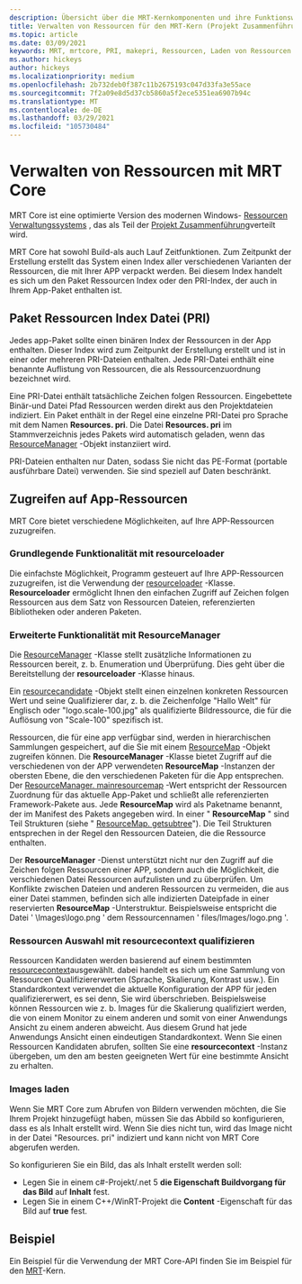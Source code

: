 ```yaml
---
description: Übersicht über die MRT-Kernkomponenten und ihre Funktionsweise beim Laden von Anwendungs Ressourcen (Projekt Zusammenführung)
title: Verwalten von Ressourcen für den MRT-Kern (Projekt Zusammenführung)
ms.topic: article
ms.date: 03/09/2021
keywords: MRT, mrtcore, PRI, makepri, Ressourcen, Laden von Ressourcen
ms.author: hickeys
author: hickeys
ms.localizationpriority: medium
ms.openlocfilehash: 2b732deb0f387c11b2675193c047d33fa3e55ace
ms.sourcegitcommit: 7f2a09e8d5d37cb5860a5f2ece5351ea6907b94c
ms.translationtype: MT
ms.contentlocale: de-DE
ms.lasthandoff: 03/29/2021
ms.locfileid: "105730484"
---
```

# <a name="manage-resources-with-mrt-core"></a>Verwalten von Ressourcen mit MRT Core 

MRT Core ist eine optimierte Version des modernen Windows- [Ressourcen Verwaltungssystems](/windows/uwp/app-resources/resource-management-system) , das als Teil der [Projekt Zusammenführung](../index.md)verteilt wird.

MRT Core hat sowohl Build-als auch Lauf Zeitfunktionen. Zum Zeitpunkt der Erstellung erstellt das System einen Index aller verschiedenen Varianten der Ressourcen, die mit Ihrer APP verpackt werden. Bei diesem Index handelt es sich um den Paket Ressourcen Index oder den PRI-Index, der auch in Ihrem App-Paket enthalten ist.

## <a name="package-resource-index-pri-file"></a>Paket Ressourcen Index Datei (PRI)

Jedes app-Paket sollte einen binären Index der Ressourcen in der App enthalten. Dieser Index wird zum Zeitpunkt der Erstellung erstellt und ist in einer oder mehreren PRI-Dateien enthalten. Jede PRI-Datei enthält eine benannte Auflistung von Ressourcen, die als Ressourcenzuordnung bezeichnet wird.

Eine PRI-Datei enthält tatsächliche Zeichen folgen Ressourcen. Eingebettete Binär-und Datei Pfad Ressourcen werden direkt aus den Projektdateien indiziert. Ein Paket enthält in der Regel eine einzelne PRI-Datei pro Sprache mit dem Namen **Resources. pri**. Die Datei **Resources. pri** im Stammverzeichnis jedes Pakets wird automatisch geladen, wenn das [ResourceManager](/windows/winui/api/microsoft.applicationmodel.resources.resourcemanager) -Objekt instanziiert wird.

PRI-Dateien enthalten nur Daten, sodass Sie nicht das PE-Format (portable ausführbare Datei) verwenden. Sie sind speziell auf Daten beschränkt.

## <a name="access-app-resources"></a>Zugreifen auf App-Ressourcen

MRT Core bietet verschiedene Möglichkeiten, auf Ihre APP-Ressourcen zuzugreifen.

### <a name="basic-functionality-with-resourceloader"></a>Grundlegende Funktionalität mit resourceloader

Die einfachste Möglichkeit, Programm gesteuert auf Ihre APP-Ressourcen zuzugreifen, ist die Verwendung der [resourceloader](/windows/winui/api/microsoft.applicationmodel.resources.resourceloader) -Klasse. **Resourceloader** ermöglicht Ihnen den einfachen Zugriff auf Zeichen folgen Ressourcen aus dem Satz von Ressourcen Dateien, referenzierten Bibliotheken oder anderen Paketen.

### <a name="advanced-functionality-with-resourcemanager"></a>Erweiterte Funktionalität mit ResourceManager

Die [ResourceManager](/windows/winui/api/microsoft.applicationmodel.resources.resourcemanager) -Klasse stellt zusätzliche Informationen zu Ressourcen bereit, z. b. Enumeration und Überprüfung. Dies geht über die Bereitstellung der **resourceloader** -Klasse hinaus.

Ein [resourcecandidate](/windows/winui/api/microsoft.applicationmodel.resources.resourcecandidate) -Objekt stellt einen einzelnen konkreten Ressourcen Wert und seine Qualifizierer dar, z. b. die Zeichenfolge "Hallo Welt" für Englisch oder "logo.scale-100.jpg" als qualifizierte Bildressource, die für die Auflösung von "Scale-100" spezifisch ist.

Ressourcen, die für eine app verfügbar sind, werden in hierarchischen Sammlungen gespeichert, auf die Sie mit einem [ResourceMap](/windows/winui/api/microsoft.applicationmodel.resources.resourcemap) -Objekt zugreifen können. Die **ResourceManager** -Klasse bietet Zugriff auf die verschiedenen von der APP verwendeten **ResourceMap** -Instanzen der obersten Ebene, die den verschiedenen Paketen für die App entsprechen. Der [ResourceManager. mainresourcemap](/windows/winui/api/microsoft.applicationmodel.resources.resourcemanager.mainresourcemap) -Wert entspricht der Ressourcen Zuordnung für das aktuelle App-Paket und schließt alle referenzierten Framework-Pakete aus. Jede **ResourceMap** wird als Paketname benannt, der im Manifest des Pakets angegeben wird. In einer " **ResourceMap** " sind Teil Strukturen (siehe " [ResourceMap. getsubtree](/windows/winui/api/microsoft.applicationmodel.resources.resourcemap.getsubtree)"). Die Teil Strukturen entsprechen in der Regel den Ressourcen Dateien, die die Ressource enthalten.

Der **ResourceManager** -Dienst unterstützt nicht nur den Zugriff auf die Zeichen folgen Ressourcen einer APP, sondern auch die Möglichkeit, die verschiedenen Datei Ressourcen aufzulisten und zu überprüfen. Um Konflikte zwischen Dateien und anderen Ressourcen zu vermeiden, die aus einer Datei stammen, befinden sich alle indizierten Dateipfade in einer reservierten **ResourceMap** -Unterstruktur. Beispielsweise entspricht die Datei ' \Images\logo.png ' dem Ressourcennamen ' files/Images/logo.png '.

### <a name="qualify-resource-selection-with-resourcecontext"></a>Ressourcen Auswahl mit resourcecontext qualifizieren

Ressourcen Kandidaten werden basierend auf einem bestimmten [resourcecontext](/windows/winui/api/microsoft.applicationmodel.resources.resourcecontext)ausgewählt. dabei handelt es sich um eine Sammlung von Ressourcen Qualifiziererwerten (Sprache, Skalierung, Kontrast usw.). Ein Standardkontext verwendet die aktuelle Konfiguration der APP für jeden qualifiziererwert, es sei denn, Sie wird überschrieben. Beispielsweise können Ressourcen wie z. b. Images für die Skalierung qualifiziert werden, die von einem Monitor zu einem anderen und somit von einer Anwendungs Ansicht zu einem anderen abweicht. Aus diesem Grund hat jede Anwendungs Ansicht einen eindeutigen Standardkontext. Wenn Sie einen Ressourcen Kandidaten abrufen, sollten Sie eine **resourcecontext** -Instanz übergeben, um den am besten geeigneten Wert für eine bestimmte Ansicht zu erhalten.

### <a name="load-images"></a>Images laden

Wenn Sie MRT Core zum Abrufen von Bildern verwenden möchten, die Sie Ihrem Projekt hinzugefügt haben, müssen Sie das Abbild so konfigurieren, dass es als Inhalt erstellt wird. Wenn Sie dies nicht tun, wird das Image nicht in der Datei "Resources. pri" indiziert und kann nicht von MRT Core abgerufen werden.

So konfigurieren Sie ein Bild, das als Inhalt erstellt werden soll:

* Legen Sie in einem c#-Projekt/.net 5 **die Eigenschaft Buildvorgang für das Bild** auf **Inhalt** fest.
* Legen Sie in einem C++/WinRT-Projekt die **Content** -Eigenschaft für das Bild auf **true** fest.

## <a name="sample"></a>Beispiel

Ein Beispiel für die Verwendung der MRT Core-API finden Sie im Beispiel für den [MRT](https://github.com/microsoft/Project-Reunion-Samples/tree/main/MrtCore)-Kern.
